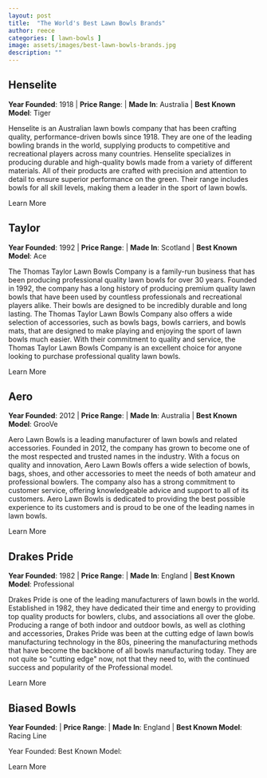 ```yaml
---
layout: post
title:  "The World's Best Lawn Bowls Brands"
author: reece
categories: [ lawn-bowls ]
image: assets/images/best-lawn-bowls-brands.jpg
description: ""
---
```



## Henselite

**Year Founded**: 1918 | **Price Range**: | **Made In**: Australia | **Best Known Model**: Tiger

Henselite is an Australian lawn bowls company that has been crafting quality, performance-driven bowls since 1918. They are one of the leading bowling brands in the world, supplying products to competitive and recreational players across many countries. Henselite specializes in producing durable and high-quality bowls made from a variety of different materials. All of their products are crafted with precision and attention to detail to ensure superior performance on the green. Their range includes bowls for all skill levels, making them a leader in the sport of lawn bowls.

Learn More

## Taylor

**Year Founded**: 1992 | **Price Range**: | **Made In**: Scotland | **Best Known Model**: Ace


The Thomas Taylor Lawn Bowls Company is a family-run business that has been producing professional quality lawn bowls for over 30 years. Founded in 1992, the company has a long history of producing premium quality lawn bowls that have been used by countless professionals and recreational players alike. Their bowls are designed to be incredibly durable and long lasting. The Thomas Taylor Lawn Bowls Company also offers a wide selection of accessories, such as bowls bags, bowls carriers, and bowls mats, that are designed to make playing and enjoying the sport of lawn bowls much easier. With their commitment to quality and service, the Thomas Taylor Lawn Bowls Company is an excellent choice for anyone looking to purchase professional quality lawn bowls.

Learn More

## Aero

**Year Founded**: 2012 | **Price Range**: | **Made In**: Australia | **Best Known Model**: GrooVe

Aero Lawn Bowls is a leading manufacturer of lawn bowls and related accessories. Founded in 2012, the company has grown to become one of the most respected and trusted names in the industry. With a focus on quality and innovation, Aero Lawn Bowls offers a wide selection of bowls, bags, shoes, and other accessories to meet the needs of both amateur and professional bowlers. The company also has a strong commitment to customer service, offering knowledgeable advice and support to all of its customers. Aero Lawn Bowls is dedicated to providing the best possible experience to its customers and is proud to be one of the leading names in lawn bowls.

Learn More

## Drakes Pride

**Year Founded**: 1982 | **Price Range**: | **Made In**: England | **Best Known Model**: Professional

Drakes Pride is one of the leading manufacturers of lawn bowls in the world. Established in 1982, they have dedicated their time and energy to providing top quality products for bowlers, clubs, and associations all over the globe. Producing a range of both indoor and outdoor bowls, as well as clothing and accessories, Drakes Pride was been at the cutting edge of lawn bowls manufacturing technology in the 80s, pineering the manufacturing methods that have become the backbone of all bowls manufacturing today. They are not quite so "cutting edge" now, not that they need to, with the continued success and popularity of the Professional model.

Learn More

## Biased Bowls

**Year Founded**: | **Price Range**: | **Made In**: England | **Best Known Model**: Racing Line

Year Founded: 
Best Known Model:

Learn More
